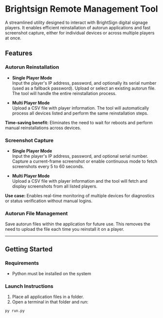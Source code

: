 # Brightsign Remote Management Tool

A streamlined utility designed to interact with BrightSign digital signage players. It enables efficient reinstallation of autorun applications and fast screenshot capture, either for individual devices or across multiple players at once.

## Features

### Autorun Reinstallation

- **Single Player Mode**  
  Input the player's IP address, password, and optionally its serial number (used as a fallback password). Upload or select an existing autorun file. The tool will handle the entire reinstallation process.

- **Multi Player Mode**  
  Upload a CSV file with player information. The tool will automatically process all devices listed and perform the same reinstallation steps.

**Time-saving benefit:** Eliminates the need to wait for reboots and perform manual reinstallations across devices.

### Screenshot Capture

- **Single Player Mode**  
  Input the player's IP address, password, and optional serial number. Capture a current-frame screenshot or enable continuous mode to fetch screenshots every 5 to 60 seconds.

- **Multi Player Mode**  
  Upload a CSV file with player information and the tool will fetch and display screenshots from all listed players.

**Use case:** Enables real-time monitoring of multiple devices for diagnostics or status verification without manual logins.

### Autorun File Management

Save autorun files within the application for future use. This removes the need to upload the file each time you reinstall it on a player.

---

## Getting Started

### Requirements

- Python must be installed on the system

### Launch Instructions

1. Place all application files in a folder.
2. Open a terminal in that folder and run:

```bash
py run.py